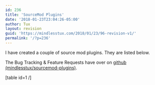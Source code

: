 ```yaml
---
id: 236
title: 'SourceMod Plugins'
date: '2018-01-23T23:04:26-05:00'
author: Tux
layout: revision
guid: 'https://mindlesstux.com/2018/01/23/96-revision-v1/'
permalink: '/?p=236'
---
```


I have created a couple of source mod plugins. They are listed below.

The Bug Tracking &amp; Feature Requests have over on [github (mindlesstux/sourcemod-plugins)](https://github.com/mindlesstux/sourcemod-plugins).

\[table id=1 /\]